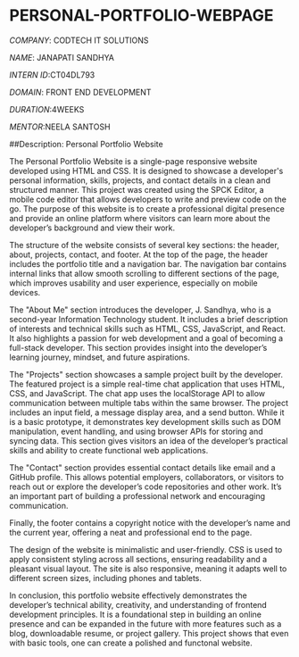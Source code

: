 # PERSONAL-PORTFOLIO-WEBPAGE

*COMPANY*: CODTECH IT SOLUTIONS 

*NAME*: JANAPATI SANDHYA 

*INTERN ID*:CT04DL793

*DOMAIN*: FRONT END DEVELOPMENT 

*DURATION*:4WEEKS

*MENTOR*:NEELA SANTOSH

##Description: Personal Portfolio Website

The Personal Portfolio Website is a single-page responsive website developed using HTML and CSS. It is designed to showcase a developer's personal information, skills, projects, and contact details in a clean and structured manner. This project was created using the SPCK Editor, a mobile code editor that allows developers to write and preview code on the go. The purpose of this website is to create a professional digital presence and provide an online platform where visitors can learn more about the developer’s background and view their work.

The structure of the website consists of several key sections: the header, about, projects, contact, and footer. At the top of the page, the header includes the portfolio title and a navigation bar. The navigation bar contains internal links that allow smooth scrolling to different sections of the page, which improves usability and user experience, especially on mobile devices.

The "About Me" section introduces the developer, J. Sandhya, who is a second-year Information Technology student. It includes a brief description of interests and technical skills such as HTML, CSS, JavaScript, and React. It also highlights a passion for web development and a goal of becoming a full-stack developer. This section provides insight into the developer’s learning journey, mindset, and future aspirations.

The "Projects" section showcases a sample project built by the developer. The featured project is a simple real-time chat application that uses HTML, CSS, and JavaScript. The chat app uses the localStorage API to allow communication between multiple tabs within the same browser. The project includes an input field, a message display area, and a send button. While it is a basic prototype, it demonstrates key development skills such as DOM manipulation, event handling, and using browser APIs for storing and syncing data. This section gives visitors an idea of the developer’s practical skills and ability to create functional web applications.

The "Contact" section provides essential contact details like email and a GitHub profile. This allows potential employers, collaborators, or visitors to reach out or explore the developer’s code repositories and other work. It’s an important part of building a professional network and encouraging communication.

Finally, the footer contains a copyright notice with the developer’s name and the current year, offering a neat and professional end to the page.

The design of the website is minimalistic and user-friendly. CSS is used to apply consistent styling across all sections, ensuring readability and a pleasant visual layout. The site is also responsive, meaning it adapts well to different screen sizes, including phones and tablets.

In conclusion, this portfolio website effectively demonstrates the developer’s technical ability, creativity, and understanding of frontend development principles. It is a foundational step in building an online presence and can be expanded in the future with more features such as a blog, downloadable resume, or project gallery. This project shows that even with basic tools, one can create a polished and functonal website.
